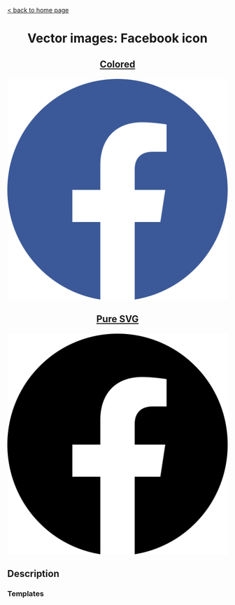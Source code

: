 [&lt; back to home page](../../../../ "Home page")

<h1><p align="center">Vector images: Facebook icon</p></h1>

<h2><p align="center"><a href="Facebook.colored.svg" title="Facebook colored icon">Colored</a></p></h2>
<div>
	<img src="Facebook.colored.svg" alt="Facebook colored icon" title="Facebook colored icon">
</div>
<h2><p align="center"><a href="Facebook.svg" title="Facebook icon">Pure SVG</a></p></h2>
<div class="spoiler">
	<div class="spoiler_text" onclick="this.parentNode.classList.toggle('shown')"></div>
	<div class="spoiler_content">
		<img src="Facebook.svg" alt="Facebook icon" title="Facebook icon">
	</div>
</div>

## Description



### Templates